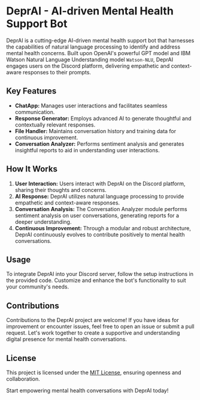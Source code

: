 # DeprAI - AI-driven Mental Health Support Bot

DeprAI is a cutting-edge AI-driven mental health support bot that harnesses the capabilities of natural language processing to identify and address mental health concerns. Built upon OpenAI's powerful GPT model and IBM Watson Natural Language Understanding model `Watson-NLU`, DeprAI engages users on the Discord platform, delivering empathetic and context-aware responses to their prompts.

## Key Features

- **ChatApp:** Manages user interactions and facilitates seamless communication.
- **Response Generator:** Employs advanced AI to generate thoughtful and contextually relevant responses.
- **File Handler:** Maintains conversation history and training data for continuous improvement.
- **Conversation Analyzer:** Performs sentiment analysis and generates insightful reports to aid in understanding user interactions.

## How It Works

1. **User Interaction:** Users interact with DeprAI on the Discord platform, sharing their thoughts and concerns.
2. **AI Response:** DeprAI utilizes natural language processing to provide empathetic and context-aware responses.
3. **Conversation Analysis:** The Conversation Analyzer module performs sentiment analysis on user conversations, generating reports for a deeper understanding.
4. **Continuous Improvement:** Through a modular and robust architecture, DeprAI continuously evolves to contribute positively to mental health conversations.

## Usage

To integrate DeprAI into your Discord server, follow the setup instructions in the provided code. Customize and enhance the bot's functionality to suit your community's needs.

## Contributions

Contributions to the DeprAI project are welcome! If you have ideas for improvement or encounter issues, feel free to open an issue or submit a pull request. Let's work together to create a supportive and understanding digital presence for mental health conversations.

## License

This project is licensed under the [MIT License](LICENSE), ensuring openness and collaboration.

Start empowering mental health conversations with DeprAI today!
